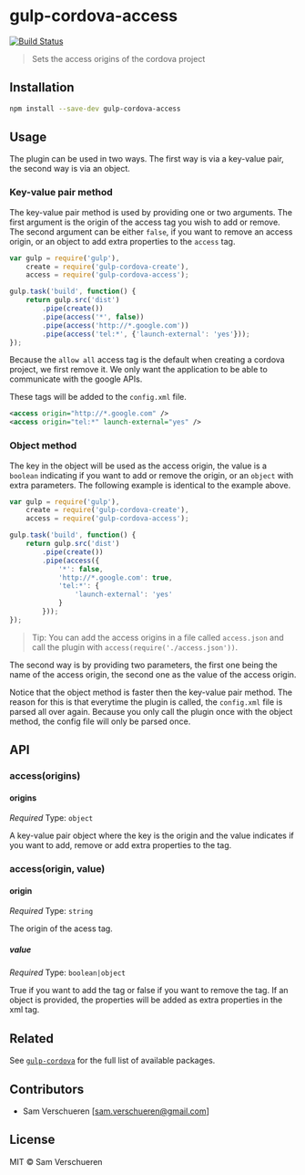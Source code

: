 # gulp-cordova-access

[![Build Status](https://travis-ci.org/SamVerschueren/gulp-cordova-access.svg?branch=master)](https://travis-ci.org/SamVerschueren/gulp-cordova-access)

> Sets the access origins of the cordova project

## Installation

```bash
npm install --save-dev gulp-cordova-access
```
## Usage

The plugin can be used in two ways. The first way is via a key-value pair, the second way is via an object.

### Key-value pair method

The key-value pair method is used by providing one or two arguments. The first argument is the origin of the access
tag you wish to add or remove. The second argument can be either `false`, if you want to remove an access origin, or
an object to add extra properties to the `access` tag.

```JavaScript
var gulp = require('gulp'),
    create = require('gulp-cordova-create'),
    access = require('gulp-cordova-access');

gulp.task('build', function() {
    return gulp.src('dist')
        .pipe(create())
        .pipe(access('*', false))
        .pipe(access('http://*.google.com'))
        .pipe(access('tel:*', {'launch-external': 'yes'}));
});
```

Because the `allow all` access tag is the default when creating a cordova project, we first remove it. We only want the application
to be able to communicate with the google APIs.

These tags will be added to the `config.xml` file.

```xml
<access origin="http://*.google.com" />
<access origin="tel:*" launch-external="yes" />
```

### Object method

The key in the object will be used as the access origin, the value is a `boolean` indicating if you want to
add or remove the origin, or an `object` with extra parameters. The following example is identical to the
example above.

```JavaScript
var gulp = require('gulp'),
    create = require('gulp-cordova-create'),
    access = require('gulp-cordova-access');

gulp.task('build', function() {
    return gulp.src('dist')
        .pipe(create())
        .pipe(access({
            '*': false,
            'http://*.google.com': true,
            'tel:*': {
                'launch-external': 'yes'
            }
        }));
});
```

> Tip: You can add the access origins in a file called `access.json` and call the plugin with `access(require('./access.json'))`.

The second way is by providing two parameters, the first one being the name of the access origin, the second
one as the value of the access origin.

Notice that the object method is faster then the key-value pair method. The reason for this is that everytime the plugin is called,
the `config.xml` file is parsed all over again. Because you only call the plugin once with the object method, the config file
will only be parsed once.

## API

### access(origins)

#### origins

*Required*
Type: `object`

A key-value pair object where the key is the origin and the value indicates if you want to add, remove or add extra properties to the tag.

### access(origin, value)

#### origin

*Required*
Type: `string`

The origin of the acess tag.

##### value

*Required*
Type: `boolean|object`

True if you want to add the tag or false if you want to remove the tag. If an object is provided, the properties will be added as extra
properties in the xml tag.

## Related

See [`gulp-cordova`](https://github.com/SamVerschueren/gulp-cordova) for the full list of available packages.

## Contributors

- Sam Verschueren [<sam.verschueren@gmail.com>]

## License

MIT © Sam Verschueren
